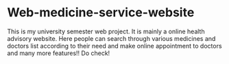 # Web-medicine-service-website
This is my university semester web project. It is mainly a online health advisory website. Here people can search through various medicines and doctors list according to their need and make online appointment to doctors and many more features!! Do check!
